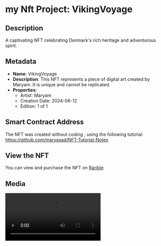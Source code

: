 # my Nft Project: VikingVoyage

## Description
A captivating NFT celebrating Denmark's rich heritage and adventurous spirit.

## Metadata
- **Name**: VikingVoyage
- **Description**: This NFT represents a piece of digital art created by Maryam. It is unique and cannot be replicated.
- **Properties**: 
  - Artist: Maryam
  - Creation Date: 2024-06-12
  - Edition: 1 of 1

## Smart Contract Address
The NFT was created without coding , using the following tutorial:
https://github.com/maryasad/NFT-Tutorial-Notes

## View the NFT
You can view and purchase the NFT on [Rarible](https://testnet.rarible.com/token/0xe10605b2026884acc669c2a9cd4a5ec5f5fff494:32611584417884695755821120534332141451516509960549168860455854485841291247617)

## Media
![NFT MP4](https://github.com/maryasad/myNft-VikingVoyage/blob/main/DenKing.mp4)

